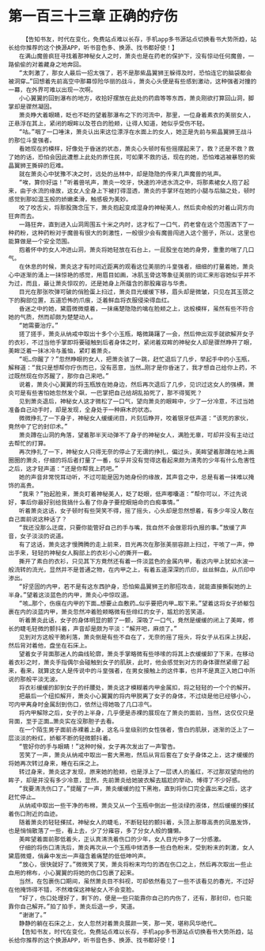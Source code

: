 # 第一百三十三章 正确的疗伤
        【告知书友，时代在变化，免费站点难以长存，手机app多书源站点切换看书大势所趋，站长给你推荐的这个换源APP，听书音色多、换源、找书都好使！】
       在满山魔兽疯狂寻找着那神秘女人之时，萧炎也是在药老的保护下，没有惊动任何魔兽，一路偷偷的对着藏身之地奔回。
       “太刺激了，那女人最后一招太强了，若不是那紫晶翼狮王躲得及时，恐怕连它的脑袋都会被洞穿…”回想着先前高空中那幕惊险华丽的战斗，萧炎心头便是有些感到激动，这种强者对撞的一幕，在外界可难以出现一次啊。
       小心翼翼的回到瀑布的地方，收拾好摆放在此处的药鼎等等东西，萧炎刚欲打算回山洞，脚掌却是骤然凝固。
       萧炎睁大着眼睛，眨也不眨的望着那瀑布之下的河流中，那里，一位身着素衣的美丽女人，正悬浮在其上，紧闭的眼眸以及苍白的脸颊，让得人知道，她似乎受伤不轻。
       “咕。”咽了一口唾沫，萧炎认出来这位漂浮在水面上的女人，她正是先前与紫晶翼狮王战斗的那位斗皇强者。
       看她现在的模样，好像处于昏迷的状态，萧炎心头顿时有些摇摆起来了，救？还是不救？救了她的话，恐怕会因此遭惹上此处的原住民，可如果不救的话，现在的她，恐怕难逃被暴怒的紫晶翼狮王撕碎的厄难。
       就在萧炎心中犹豫不决之时，远处的丛林中，却是隐隐的传来几声魔兽的吼声。
       “唉，算你好运！”听着兽吼声，萧炎一咬牙，快速的冲进水流之中，将那素裙女人抱了起来，由于水流的缘故，这女人全身上下被打得湿透，萧炎的手掌环在她的小腿与后脑之处，顿时感觉到那如温玉般的娇嫩柔滑，触感极为美妙。
       咬了咬舌尖，将那股旖念压下，萧炎抱起变成湿身的神秘美人，然后卖命般的对着山洞方向狂奔而去。
       一路狂奔，直到进入山洞周围五十米之内时，这才松了一口气，药老曾在这个范围洒下了一种药粉，这种药粉对于魔兽有很大的刺激性，一般很少会有魔兽闯进入这个圈子，所以，这里也能算做是一个安全范围。
       抱着怀中的女人冲进山洞，萧炎将她轻放在石台上，一屁股坐在她的身旁，重重的喘了几口气。
       在休息的时候，萧炎这才有时间近距离的观看这位美丽的斗皇强者，细细的打量着她，萧炎心中逐渐的涌上一抹惊艳的感觉，用眉目如画，冰肌玉骨这等象征美丽的词汇来形容她似乎并不为过，而且，最让萧炎惊叹的，还是她身上所蕴含的那股雍容与华贵。
       目光在那张吹弹可破的俏脸蛋上扫过，萧炎目光缓缓下移，眉头却是微皱，只见在其玉颈之下的胸部位置，五道恐怖的爪痕，泛着鲜血将衣服侵染得血红。
       昏迷之中的她，黛眉微微蹙着，一抹痛楚隐隐的噙在脸颊之上，这般模样，虽然有些不符合她的气质，然而却颇为楚楚动人。
       “她需要治疗。”
       搓了搓手，萧炎从纳戒中取出十多个小玉瓶，略微踌躇了一会，然后伸出双手就欲解开女子的衣衫，不过当他手掌即将要碰触到后者身体之时，紧闭着双眸的神秘女人却是骤然睁开了眼，美眸泛着一抹冰冷与羞恼，紧盯着萧炎。
       “呃…你醒了？”忽然睁眼的女人，把萧炎骇了一跳，赶忙退后了几步，举起手中的小玉瓶，解释道：“我只是想帮你疗伤而已，没有恶意，当然…刚才是你昏迷了，我才想自己给你上药，不过既然现在你苏醒了，那你自己来吧。”
       说着，萧炎小心翼翼的将玉瓶放在她身边，然后再次退后了几步，见识过这女人的强横，萧炎可是有些害怕她忽然发个飙，一巴掌把自己给胡乱拍死了，那不得冤死？
       见到萧炎退后，神秘女人这才微松了一口气，望向萧炎的眼眸中，少了一分冷意，不过当她准备自己动手时，却是发现，全身处于一种麻木的状态。
       微微挣扎了一下身子，神秘女人缓缓闭目，片刻后睁开，咬着银牙低声道：“该死的家伙，竟然中了它的封印术。”
       萧炎蹲在山洞的角落，望着那半天动弹不了身子的神秘女人，满脸无辜，可却并没有主动过去帮忙的打算。
       再次挣扎了一下，神秘女人只得无奈的停止了无谓的挣扎，偏过头，美眸望着那蹲在地上画圈圈的萧炎，仔细的将后者打量了一番，似乎并没有觉得这看起来颇为清秀的少年有什么危害性之后，这才轻声道：“还是你帮我上药吧。”
       她的声音非常悦耳动听，不过可能是因为她身份的缘故，其声音之中，总是有着一抹难以掩饰的高贵。
       “我来？”抬起脸来，萧炎盯着神秘美人，眨了眨眼，低声嘟囔道：“帮你可以，不过先说好，事后你最好别给我搞什么看了你身子要挖眼赔命的白痴事情。”
       听着萧炎这话，女子顿时有些哭笑不得，摇了摇头，心头却是忽然想着，有多少年没人敢在自己面前说这种话了？
       “我还没那么迂腐，只要你能管好自己的手与嘴，我自然不会做恩将仇报的事。”放缓了声音，女子淡淡的说道。
       有了这话，萧炎这才慢腾腾的走上前来，目光再次在那张美丽容颜上扫过，干咳了一声，伸出手来，轻轻的神秘女人胸部上的衣衫小心的撕开一截。
       撕开了素白的衣衫，只见其下方竟然还有着一件淡蓝色的金属内甲，看这内甲上犹如水波一般流转的流光，显然并不是普通之物，在内甲之上，有着五道深深的爪印，丝丝鲜血，从爪印中渗出。
       “好坚固的内甲，若不是有这东西护身，恐怕紫晶翼狮王的那招攻击，就能直接撕裂她的上半身。”望着这淡蓝色的内甲，萧炎心中惊叹道。
       “咳…那个，伤痕在内甲的下面…想要止血敷药…似乎要把内甲…取下来。”望着这将女子娇躯包裹在内的淡蓝内甲，萧炎忽然冲着脸颊略微有些绯红的女子，尴尬的苦笑道。
       听着萧炎此话，女子的身体明显的颤了一颤，深吸了一口气，竟然是缓缓的闭上了美眸，修长的睫毛轻微的颤抖着，声音却是颇为平淡：“解开吧，麻烦了。”
       见到对方这般干脆利落，萧炎倒是有些不自在了，无奈的摇了摇头，将女子从石床上扶起，然后背对着他，盘坐在石床上。
       望着女子背面那迷人的曲线轮廓，萧炎手掌略微有些哆嗦的将其上衣缓缓卸了下来，在移动着衣衫之时，萧炎手指偶尔会碰触到女子的肌肤，此时，他会感觉到对方的身体骤然紧绷了起来，看来，就算这女人是传说中的斗皇强者，在男女接触上的这件事，也并不是真正入她口中所说的那般平淡无波。
       将衣衫缓缓的卸到女子的纤腰处，萧炎这才模糊着内甲金属扣，将之轻轻的一个个的解开。
       把最后一个纽扣解开，萧炎小心翼翼的将内甲脱离了女子的身体，不过绕是他已经够小心，可内甲离身时金属刮到伤口，依然让得她吸了几口凉气。
       将内甲解除之后，女子的上半身，几乎便是赤裸的展现在了萧炎的面前，当然，这仅仅只是背面，至于正面…萧炎实在没那胆子去看。
       在一个陌生男子面前赤裸着上身，这名斗皇级别的女性强者，雪白的肌肤，逐渐的泛上了一层淡淡的粉红，娇躯不断的轻微颤抖着。
       “管好你的手与眼睛！”这种时候，女子再次发出了一声警告。
       苦笑了一声，萧炎从纳戒中取出一套大黑袍，然后从背后套在了女子身体之上，这才缓缓的将她再次转过身来，睡在石床之上。
       转过身来，萧炎这才发现，原来她的脸颊，也是浮上了一层诱人的羞红，不过那双望向他的眸子，却是并没有多少冷意，显然，先前萧炎给她披衣解去尴尬的举动，博得了不少好感。
       “我要清洗伤口了。”提醒了一声，萧炎缓缓的拉下黑袍，直到将伤口完全露出来之后，这才赶忙停止…
       从纳戒中取出一些干净的布棉，萧炎又从一个玉瓶中倒出一些淡绿的液体，然后缓缓的搽拭着伤口附近的血迹。
       随着萧炎的轻轻搽拭，神秘女人的睫毛，不断轻轻的颤抖着，头顶上那尊高贵的凤凰发饰，也是悄悄散落了一些，看上去，少了分雍容，多了分女人般的慵懒。
       美眸望着面前那低着头，正认真清洗着伤口的少年，女人目光中多了一分感激。
       仔细的将伤口清洗后，萧炎再次从一个玉瓶中倾洒多一些白色粉末，受到粉末的刺激，女人黛眉微蹙，俏鼻中发出一声蕴含着痛楚的低低呻吟声。
       “放心，很快就好了。”微微笑了笑，萧炎将粉末均匀的洒在伤口之上，然后再次取出一些止血用的棉布，小心翼翼的将她的伤口包裹了起来。
       当然，在包裹伤口期间，虽然萧炎目不斜视，可却依然看见了一些不该看见的春光，不过好在他掩饰得不错，不然难保这神秘女人不会变脸。
       “好了，伤口处理好了，剩下的，便是一些只能靠你自己的内伤了，还有，那封印，也只能靠你自己解开。”拍了拍手，萧炎后退一步，笑道。
       “谢谢了。”
       静静的躺在石床之上，女人忽然对着萧炎展颜一笑，那一笑，堪称风华绝代…
       【告知书友，时代在变化，免费站点难以长存，手机app多书源站点切换看书大势所趋，站长给你推荐的这个换源APP，听书音色多、换源、找书都好使！】